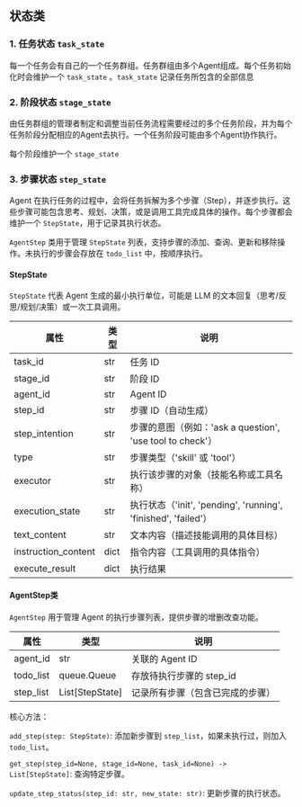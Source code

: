 ## 状态类



### 1. 任务状态 `task_state`

每一个任务会有自己的一个任务群组。任务群组由多个Agent组成。每个任务初始化时会维护一个 `task_state` 。`task_state` 记录任务所包含的全部信息



### 2. 阶段状态 `stage_state`

由任务群组的管理者制定和调整当前任务流程需要经过的多个任务阶段，并为每个任务阶段分配相应的Agent去执行。一个任务阶段可能由多个Agent协作执行。

每个阶段维护一个 `stage_state`



### 3. 步骤状态 `step_state`

Agent 在执行任务的过程中，会将任务拆解为多个步骤（Step），并逐步执行。这些步骤可能包含思考、规划、决策，或是调用工具完成具体的操作。每个步骤都会维护一个 `StepState`，用于记录其执行状态。

`AgentStep` 类用于管理 `StepState` 列表，支持步骤的添加、查询、更新和移除操作。未执行的步骤会存放在 `todo_list` 中，按顺序执行。

#### StepState

`StepState` 代表 Agent 生成的最小执行单位，可能是 LLM 的文本回复（思考/反思/规划/决策）或一次工具调用。

| 属性                | 类型 | 说明                                                         |
| ------------------- | ---- | ------------------------------------------------------------ |
| task_id             | str  | 任务 ID                                                      |
| stage_id            | str  | 阶段 ID                                                      |
| agent_id            | str  | Agent ID                                                     |
| step_id             | str  | 步骤 ID（自动生成）                                          |
| step_intention      | str  | 步骤的意图（例如：'ask a question', 'use tool to check'）    |
| type                | str  | 步骤类型（'skill' 或 'tool'）                                |
| executor            | str  | 执行该步骤的对象（技能名称或工具名称）                       |
| execution_state     | str  | 执行状态（'init', 'pending', 'running', 'finished', 'failed'） |
| text_content        | str  | 文本内容（描述技能调用的具体目标）                           |
| instruction_content | dict | 指令内容（工具调用的具体指令）                               |
| execute_result      | dict | 执行结果                                                     |



#### AgentStep类

`AgentStep` 用于管理 Agent 的执行步骤列表，提供步骤的增删改查功能。

| 属性      | 类型            | 说明                             |
| --------- | --------------- | -------------------------------- |
| agent_id  | str             | 关联的 Agent ID                  |
| todo_list | queue.Queue     | 存放待执行步骤的 step_id         |
| step_list | List[StepState] | 记录所有步骤（包含已完成的步骤） |

核心方法：

`add_step(step: StepState)`: 添加新步骤到 `step_list`，如果未执行过，则加入 `todo_list`。

`get_step(step_id=None, stage_id=None, task_id=None) -> List[StepState]`: 查询特定步骤。

`update_step_status(step_id: str, new_state: str)`: 更新步骤的执行状态。
